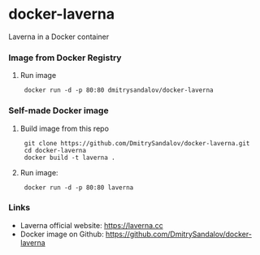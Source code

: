 # docker-laverna
Laverna in a Docker container

### Image from Docker Registry

1. Run image

        docker run -d -p 80:80 dmitrysandalov/docker-laverna

### Self-made Docker image

1. Build image from this repo

        git clone https://github.com/DmitrySandalov/docker-laverna.git
        cd docker-laverna
        docker build -t laverna .

2. Run image:

        docker run -d -p 80:80 laverna

### Links

* Laverna official website: https://laverna.cc
* Docker image on Github: https://github.com/DmitrySandalov/docker-laverna
